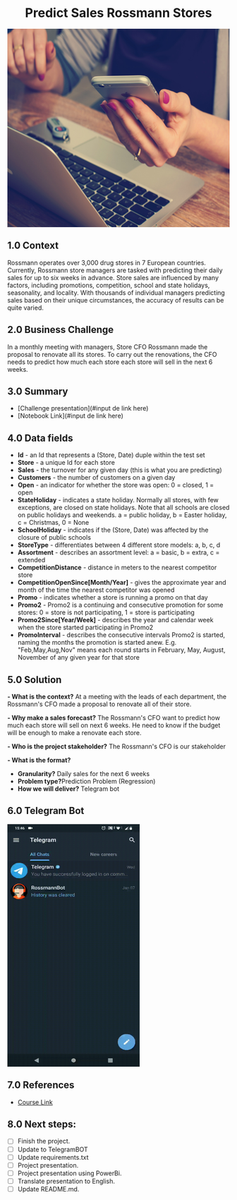 <h1 align="center"> Predict Sales Rossmann Stores </h1> 

<img align="center"  height="450" width="1000" src="https://github.com/brunalimap/DataScience_em_Producao/blob/main/img/img01.jpg" >


## 1.0 Context

<p> Rossmann operates over 3,000 drug stores in 7 European countries. Currently, Rossmann store managers are tasked with predicting their daily sales for up to six weeks in advance. Store sales are influenced by many factors, including promotions, competition, school and state holidays, seasonality, and locality. With thousands of individual managers predicting sales based on their unique circumstances, the accuracy of results can be quite varied. </p>

## 2.0 Business Challenge

<p> In a monthly meeting with managers, Store CFO Rossmann made the proposal to renovate all its stores. To carry out the renovations, the CFO needs to predict how much each store each store will sell in the next 6 weeks. </p>

## 3.0 Summary

- [Challenge presentation](#input de link here)
- [Notebook Link](#input de link here)

## 4.0 Data fields

- <b>Id</b> - an Id that represents a (Store, Date) duple within the test set
- <b>Store</b> - a unique Id for each store
- <b>Sales</b> - the turnover for any given day (this is what you are predicting)
- <b>Customers</b> - the number of customers on a given day
- <b>Open</b> - an indicator for whether the store was open: 0 = closed, 1 = open
- <b>StateHoliday</b> - indicates a state holiday. Normally all stores, with few exceptions, are closed on state holidays. Note that all schools are closed on public holidays and weekends. a = public holiday, b = Easter holiday, c = Christmas, 0 = None
- <b>SchoolHoliday</b> - indicates if the (Store, Date) was affected by the closure of public schools
- <b>StoreType</b> - differentiates between 4 different store models: a, b, c, d
- <b>Assortment</b> - describes an assortment level: a = basic, b = extra, c = extended
- <b>CompetitionDistance</b> - distance in meters to the nearest competitor store
- <b>CompetitionOpenSince[Month/Year]</b> - gives the approximate year and month of the time the nearest competitor was opened
- <b>Promo</b> - indicates whether a store is running a promo on that day
- <b>Promo2</b> - Promo2 is a continuing and consecutive promotion for some stores: 0 = store is not participating, 1 = store is participating
- <b>Promo2Since[Year/Week]</b> - describes the year and calendar week when the store started participating in Promo2
- <b>PromoInterval</b> - describes the consecutive intervals Promo2 is started, naming the months the promotion is started anew. E.g. "Feb,May,Aug,Nov" means each round starts in February, May, August, November of any given year for that store

## 5.0 Solution 

<b>- What is the context?</b>
At a meeting with the leads of each department, the Rossmann's CFO made a proposal to renovate all of their store.

<b>- Why make a sales forecast?</b>
The Rossmann's CFO want to predict how much each store will sell on next 6 weeks. He need to know if the budget will be enough to make a renovate each store.

<b>- Who is the project stakeholder?</b>
The Rossmann's CFO is our stakeholder

<b>- What is the format?</b>
- <b> Granularity?</b> Daily sales for the next 6 weeks
- <b>Problem type?</b>Prediction Problem (Regression)
- <b>How we will deliver?</b> Telegram bot

## 6.0 Telegram Bot

<img align="center" height="550" width="300" src="https://github.com/brunalimap/DataScience_em_Producao/blob/main/img/rossmann_video.gif">

## 7.0  References

- [Course Link](https://sejaumdatascientist.com/como-ser-um-data-scientist/) 

## 8.0 Next steps:

- [ ] Finish the project. 
- [ ] Update to TelegramBOT
- [ ] Update requirements.txt
- [ ] Project presentation.
- [ ] Project presentation using PowerBi.
- [ ] Translate presentation to English.
- [ ] Update README.md.
